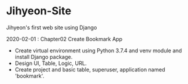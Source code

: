 # Jihyeon-Site
Jihyeon's first web site using Django

2020-02-01 : Chapter02 Create Bookmark App
- Create virtual environment using Python 3.7.4 and venv module and install Django package.
- Design UI, Table, Logic, URL.
- Create project and basic table, superuser, application named 'bookmark'.
